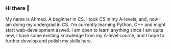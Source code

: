 ### Hi there 👋
My name is Ahmed. A beginner in CS. I took CS in my A-levels, and, now I am doing my undergrad in CS.
I'm currently learning Python, C++ and might start web-development aswell.
I am open to learn anything since I am quite new, I have some existing knowledge from my A-level course, and I hope to further develop and polish my skills here.



<!--
**blahblahblahland/blahblahblahland** is a ✨ _special_ ✨ repository because its `README.md` (this file) appears on your GitHub profile.

Here are some ideas to get you started:

- 🔭 I’m currently working on ...
- 🌱 I’m currently learning ...
- 👯 I’m looking to collaborate on ...
- 🤔 I’m looking for help with ...
- 💬 Ask me about ...
- 📫 How to reach me: 
- 😄 Pronouns: ...
- ⚡ Fun fact: ...
-->
